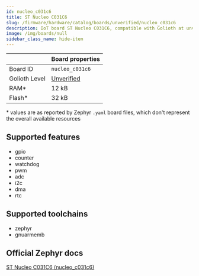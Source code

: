 ```yaml
---
id: nucleo_c031c6
title: ST Nucleo C031C6
slug: /firmware/hardware/catalog/boards/unverified/nucleo_c031c6
description: IoT board ST Nucleo C031C6, compatible with Golioth at unverified level.
image: /img/boards/null
sidebar_class_name: hide-item
---
```


[//]: # (This is an auto-generated file, do not edit! Changes to it will be lost upon re-generation)



|                | Board properties     |
| -------------  | -------------------- |
| Board ID       | `nucleo_c031c6` |
| Golioth Level  | [Unverified](/firmware/hardware#unverified-boards) |
| RAM*           | 12 kB |
| Flash*         | 32 kB |

\* values are as reported by Zephyr `.yaml` board files, which don't represent the overall available resources



## Supported features

* gpio
* counter
* watchdog
* pwm
* adc
* i2c
* dma
* rtc

## Supported toolchains

* zephyr
* gnuarmemb

## Official Zephyr docs

[ST Nucleo C031C6 (nucleo_c031c6)](https://docs.zephyrproject.org/latest/boards/st/nucleo_c031c6/doc/index.html)
